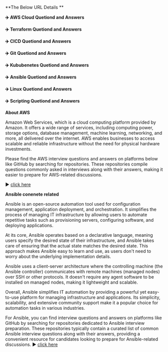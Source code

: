**The Below URL Details **

**✈️ AWS Cloud Quetiond and Answers**

**✈️ Terraform Quetiond and Answers**

**✈️ CICD  Quetiond and Answers**

**✈️ Git Quetiond and Answers**

**✈️ Kububenetes Quetiond and Answers**

**✈️ Ansible Quetiond and Answers**

**✈️ Linux Quetiond and Answers**

**✈️ Scripting Quetiond and Answers**


**About AWS**

 Amazon Web Services, which is a cloud computing platform provided by Amazon. It offers a wide range of services, including computing power, storage options, database management, machine learning, networking, and more, all delivered over the internet. AWS enables businesses to access scalable and reliable infrastructure without the need for physical hardware investments.

Please find the AWS interview questions and answers on platforms below like GitHub by searching for repositories. These repositories compile questions commonly asked in interviews along with their answers, making it easier to prepare for AWS-related discussions.

▶️
[click here](https://github.com/shivanaguttiadi/Adi_DevOps_Answers/tree/DevOps_Answers_AWS)


**Ansible conenete related**

Ansible is an open-source automation tool used for configuration management, application deployment, and orchestration. It simplifies the process of managing IT infrastructure by allowing users to automate repetitive tasks such as provisioning servers, configuring software, and deploying applications.

At its core, Ansible operates based on a declarative language, meaning users specify the desired state of their infrastructure, and Ansible takes care of ensuring that the actual state matches the desired state. This approach makes Ansible easy to learn and use, as users don't need to worry about the underlying implementation details.

Ansible uses a client-server architecture where the controlling machine (the Ansible controller) communicates with remote machines (managed nodes) over SSH or other protocols. It doesn't require any agent software to be installed on managed nodes, making it lightweight and scalable.

Overall, Ansible simplifies IT automation by providing a powerful yet easy-to-use platform for managing infrastructure and applications. Its simplicity, scalability, and extensive community support make it a popular choice for automation tasks in various industries.

For Ansible, you can find interview questions and answers on platforms like GitHub by searching for repositories dedicated to Ansible interview preparation. These repositories typically contain a curated list of common Ansible interview questions along with their answers, providing a convenient resource for candidates looking to prepare for Ansible-related discussions.
▶️
[click here](https://github.com/shivanaguttiadi/Adi_DevOps_Answers/tree/DevOps_Answers_Ansible)

